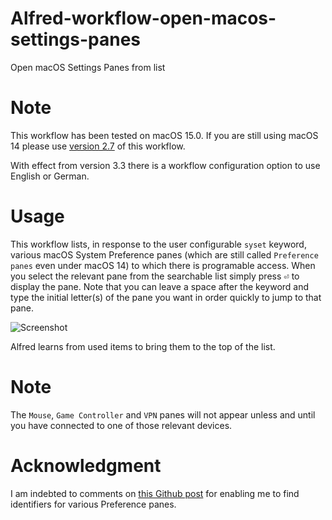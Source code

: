 # Alfred-workflow-open-macos-settings-panes
Open macOS Settings Panes from list

# Note 

This workflow has been tested on macOS 15.0. If you are still using macOS 14 please use [version 2.7](https://github.com/Stephen-Lon/Alfred-workflow-open-macos-settings-panes/releases/tag/v2.7) of this workflow.

With effect from version 3.3 there is a workflow configuration option to use English or German.

# Usage

This workflow lists, in response to the user configurable `syset` keyword, various macOS System Preference panes (which are still called `Preference panes` even under macOS 14) to which there is programable access. When you select the relevant pane from the searchable list simply press <kbd>⏎</kbd> to display the pane. Note that you can leave a space after the keyword and type the initial letter(s) of the pane you want in order quickly to jump to that pane.

![Screenshot](https://github.com/Stephen-Lon/Alfred-workflow-open-macos-settings-panes/assets/111967061/c618beee-b620-4a0f-8b43-59583dd43bfa)


Alfred learns from used items to bring them to the top of the list.

# Note

The `Mouse`, `Game Controller` and `VPN` panes will not appear unless and until you have connected to one of those relevant devices.

# Acknowledgment

I am indebted to comments on [this Github post](https://gist.github.com/rmcdongit/f66ff91e0dad78d4d6346a75ded4b751?permalink_comment_id=4258811) for enabling me to find identifiers for various Preference panes.
